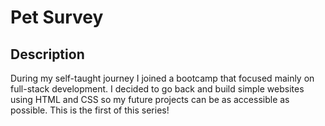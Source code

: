 # Pet Survey
## Description
During my self-taught journey I joined a bootcamp that focused mainly on full-stack development. I decided to go back and build simple websites using HTML and CSS so my future projects can be as accessible as possible. This is the first of this series!